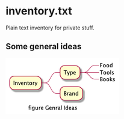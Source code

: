 # inventory.txt
Plain text inventory for private stuff.

## Some general ideas

![Genral Ideas](/out/plantuml/structure/structure.png)
